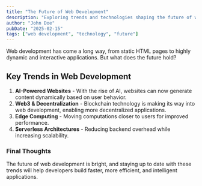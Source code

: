 ```yaml
---
title: "The Future of Web Development"
description: "Exploring trends and technologies shaping the future of web development."
author: "John Doe"
pubDate: "2025-02-15"
tags: ["web development", "technology", "future"]
---
```


Web development has come a long way, from static HTML pages to highly dynamic and interactive applications. But what does the future hold?

## Key Trends in Web Development

1. **AI-Powered Websites** - With the rise of AI, websites can now generate content dynamically based on user behavior.
2. **Web3 & Decentralization** - Blockchain technology is making its way into web development, enabling more decentralized applications.
3. **Edge Computing** - Moving computations closer to users for improved performance.
4. **Serverless Architectures** - Reducing backend overhead while increasing scalability.

### Final Thoughts

The future of web development is bright, and staying up to date with these trends will help developers build faster, more efficient, and intelligent applications.
